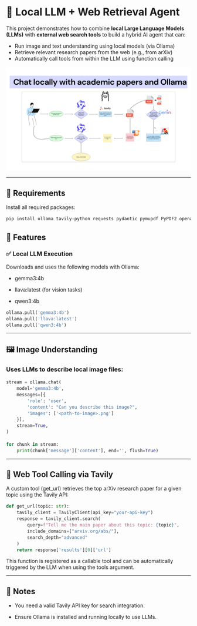 # 🧠 Local LLM + Web Retrieval Agent

This project demonstrates how to combine **local Large Language Models (LLMs)** with **external web search tools** to build a hybrid AI agent that can:

- Run image and text understanding using local models (via Ollama)
- Retrieve relevant research papers from the web (e.g., from arXiv)
- Automatically call tools from within the LLM using function calling

![Chat with Academic Paper](Chat%20locally%20with%20ArXiv%20paper/image_test/Chat_with_academic_paper.png)

---

## 🔧 Requirements

Install all required packages:

```bash
pip install ollama tavily-python requests pydantic pymupdf PyPDF2 openai
```

## 🚀 Features
### ✅ Local LLM Execution
Downloads and uses the following models with Ollama:

- gemma3:4b

- llava:latest (for vision tasks)

- qwen3:4b

``` python
ollama.pull('gemma3:4b')
ollama.pull('llava:latest')
ollama.pull('qwen3:4b')
```
---

## 🖼️ Image Understanding
### Uses LLMs to describe local image files:

``` python
stream = ollama.chat(
    model='gemma3:4b',
    messages=[{
        'role': 'user',
        'content': "Can you describe this image?",
        'images': ['<path-to-image>.png']
    }],
    stream=True,
)

for chunk in stream:
    print(chunk['message']['content'], end='', flush=True)
```

---

## 🔗 Web Tool Calling via Tavily
A custom tool (get_url) retrieves the top arXiv research paper for a given topic using the Tavily API:

``` python
def get_url(topic: str):
    tavily_client = TavilyClient(api_key="your-api-key")
    response = tavily_client.search(
        query=f"Tell me the main paper about this topic: {topic}",
        include_domains=["arxiv.org/abs/"],
        search_depth="advanced"
    )
    return response['results'][0]['url']
```

This function is registered as a callable tool and can be automatically triggered by the LLM when using the tools argument.

---

## 🔐 Notes

- You need a valid Tavily API key for search integration.

- Ensure Ollama is installed and running locally to use LLMs.

